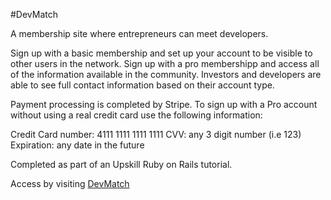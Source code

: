 #DevMatch

A membership site where entrepreneurs can meet developers.

Sign up with a basic membership and set up your account to be visible to other users in the network.
Sign up with a pro membershipp and access all of the information available in the community.
Investors and developers are able to see full contact information based on their account type.

Payment processing is completed by Stripe.
To sign up with a Pro account without using a real credit card use the following information:

  Credit Card number: 4111 1111 1111 1111
  CVV: any 3 digit number (i.e 123)
  Expiration: any date in the future

Completed as part of an Upskill Ruby on Rails tutorial.

Access by visiting [DevMatch](https://devmatch-aziz.herokuapp.com/)
